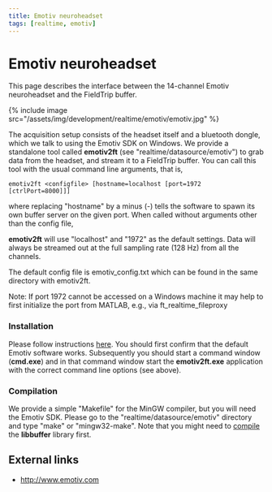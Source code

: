 ```yaml
---
title: Emotiv neuroheadset
tags: [realtime, emotiv]
---
```


# Emotiv neuroheadset

This page describes the interface between the 14-channel Emotiv neuroheadset and the FieldTrip buffer.

{% include image src="/assets/img/development/realtime/emotiv/emotiv.jpg" %}

The acquisition setup consists of the headset itself and a bluetooth dongle, which we talk to using the Emotiv SDK on Windows. We provide a standalone tool called **emotiv2ft** (see "realtime/datasource/emotiv") to grab data from the headset, and stream it to a FieldTrip buffer. You can call this tool with the usual command line arguments, that is,

    emotiv2ft <configfile> [hostname=localhost [port=1972 [ctrlPort=8000]]]

where replacing "hostname" by a minus (-) tells the software to spawn its own buffer server on the given port. When called without arguments other than the config file,

**emotiv2ft** will use "localhost" and "1972" as the default settings. Data will always be streamed out at the full sampling rate (128 Hz)
from all the channels.

The default config file is emotiv_config.txt which can be found in the same directory with emotiv2ft.

Note: If port 1972 cannot be accessed on a Windows machine it may help to first initialize the port from MATLAB, e.g., via ft_realtime_fileproxy

### Installation

Please follow instructions [here](https://emotiv.com/quickstart-guides/QuickStartGuide2014.pdf). You should first confirm that the default Emotiv software works. Subsequently you should start a command window (**cmd.exe**) and in that command window start the **emotiv2ft.exe** application with the correct command line options (see above).

### Compilation

We provide a simple "Makefile" for the MinGW compiler, but you will need the Emotiv SDK. Please go to the "realtime/datasource/emotiv" directory and type "make" or "mingw32-make". Note that you might need to [compile](/development/realtime/buffer) the **libbuffer** library first.

## External links

- http://www.emotiv.com
